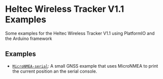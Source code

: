 # Heltec Wireless Tracker V1.1 Examples
Some examples for the Heltec Wireless Tracker V1.1 using PlatformIO and the Arduino framework

## Examples
* [`MicroNMEA-serial`](src/MicroNMEA-serial.cpp): A small GNSS example that uses MicroNMEA to print the current position an the serial console.
 
